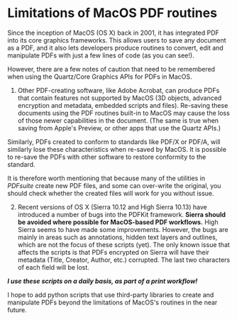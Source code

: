 # Limitations of MacOS PDF routines

Since the inception of MacOS (OS X) back in 2001, it has integrated PDF into its core graphics frameworks. This allows users to save any document as a PDF, and it also lets developers produce routines to convert, edit and manipulate PDFs with just a few lines of code (as you can see!). 

However, there are a few notes of caution that need to be remembered when using the Quartz/Core Graphics APIs for PDFs in MacOS.

1. Other PDF-creating software, like Adobe Acrobat, can produce PDFs that contain features not supported by MacOS (3D objects, advanced encryption and metadata, embedded scripts and files). Re-saving these documents using the PDF routines built-in to MacOS may cause the loss of those newer capabilities in the document. (The same is true when saving from Apple's Preview, or other apps that use the Quartz APIs.)  
 
Similarly, PDFs created to conform to standards like PDF/X or PDF/A, will similarly lose these characteristics when re-saved by MacOS. It is possible to re-save the PDFs with other software to restore conformity to the standard.

It is therefore worth mentioning that because many of the utilities in _PDFsuite_ create new PDF files, and some can over-write the original, you should check whether the created files will work for you without issue. 

2. Recent versions of OS X (Sierra 10.12 and High Sierra 10.13) have introduced a number of bugs into the PDFKit framework.  **Sierra should be avoided where possible for MacOS-based PDF workflows.** High Sierra seems to have made some improvements. However, the bugs are mainly in areas such as annotations, hidden text layers and outlines, which are not the focus of these scripts (yet). The only known issue that affects the scripts is that PDFs encrypted on Sierra will have their metadata (Title, Creator, Author, etc.) corrupted. The last two characters of each field will be lost.

***I use these scripts on a daily basis, as part of a print workflow!***


I hope to add python scripts that use third-party libraries to create and manipulate PDFs beyond the limitations of MacOS's routines in the near future.
